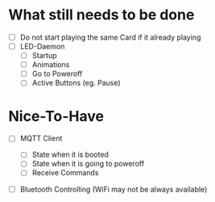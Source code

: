 # What still needs to be done

* [ ] Do not start playing the same Card if it already playing
* [ ] LED-Daemon
  * [ ] Startup
  * [ ] Animations
  * [ ] Go to Poweroff
  * [ ] Active Buttons (eg. Pause)

# Nice-To-Have

* [ ] MQTT Client
  * [ ] State when it is booted
  * [ ] State when it is going to poweroff
  * [ ] Receive Commands
* [ ] Bluetooth Controlling (WiFi may not be always available)

